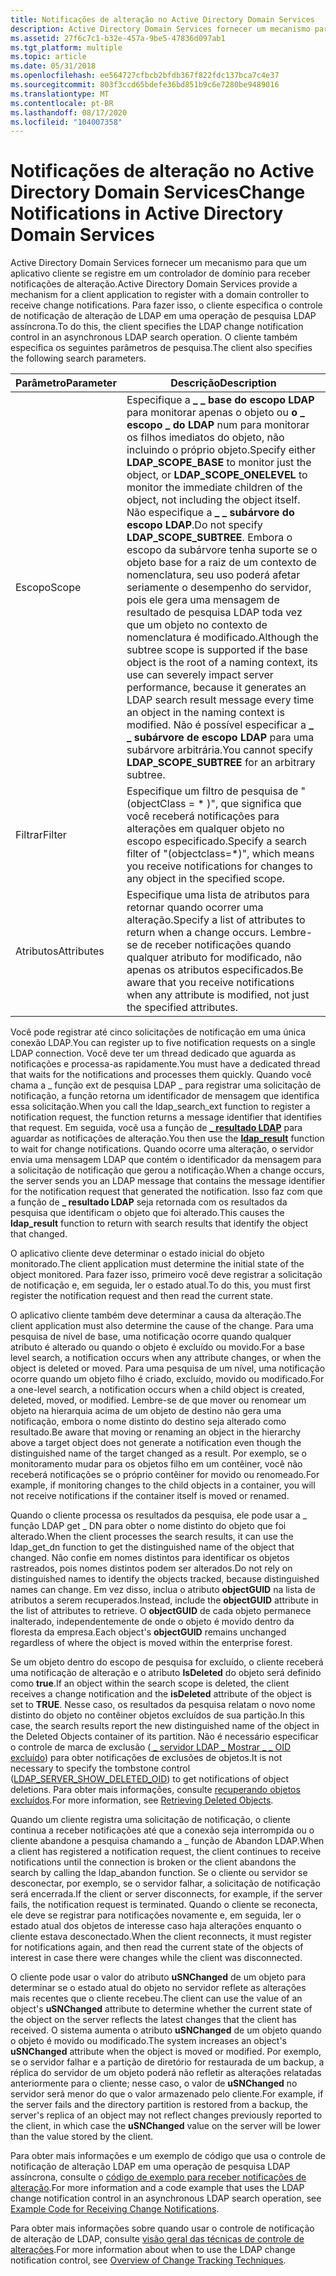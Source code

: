 ```yaml
---
title: Notificações de alteração no Active Directory Domain Services
description: Active Directory Domain Services fornecer um mecanismo para que um aplicativo cliente se registre em um controlador de domínio para receber notificações de alteração.
ms.assetid: 27f6c7c1-b32e-457a-9be5-47836d097ab1
ms.tgt_platform: multiple
ms.topic: article
ms.date: 05/31/2018
ms.openlocfilehash: ee564727cfbcb2bfdb367f822fdc137bca7c4e37
ms.sourcegitcommit: 803f3ccd65bdefe36bd851b9c6e7280be9489016
ms.translationtype: MT
ms.contentlocale: pt-BR
ms.lasthandoff: 08/17/2020
ms.locfileid: "104007358"
---
```

# <a name="change-notifications-in-active-directory-domain-services"></a><span data-ttu-id="1e179-103">Notificações de alteração no Active Directory Domain Services</span><span class="sxs-lookup"><span data-stu-id="1e179-103">Change Notifications in Active Directory Domain Services</span></span>

<span data-ttu-id="1e179-104">Active Directory Domain Services fornecer um mecanismo para que um aplicativo cliente se registre em um controlador de domínio para receber notificações de alteração.</span><span class="sxs-lookup"><span data-stu-id="1e179-104">Active Directory Domain Services provide a mechanism for a client application to register with a domain controller to receive change notifications.</span></span> <span data-ttu-id="1e179-105">Para fazer isso, o cliente especifica o controle de notificação de alteração de LDAP em uma operação de pesquisa LDAP assíncrona.</span><span class="sxs-lookup"><span data-stu-id="1e179-105">To do this, the client specifies the LDAP change notification control in an asynchronous LDAP search operation.</span></span> <span data-ttu-id="1e179-106">O cliente também especifica os seguintes parâmetros de pesquisa.</span><span class="sxs-lookup"><span data-stu-id="1e179-106">The client also specifies the following search parameters.</span></span>



| <span data-ttu-id="1e179-107">Parâmetro</span><span class="sxs-lookup"><span data-stu-id="1e179-107">Parameter</span></span>             | <span data-ttu-id="1e179-108">Descrição</span><span class="sxs-lookup"><span data-stu-id="1e179-108">Description</span></span>                                                                                                                                                                                                                                                                                                                                                                                                                                                                                                                                                      |
|-----------------------|------------------------------------------------------------------------------------------------------------------------------------------------------------------------------------------------------------------------------------------------------------------------------------------------------------------------------------------------------------------------------------------------------------------------------------------------------------------------------------------------------------------------------------------------------------------|
| <span data-ttu-id="1e179-109">Escopo</span><span class="sxs-lookup"><span data-stu-id="1e179-109">Scope</span></span><br/>      | <span data-ttu-id="1e179-110">Especifique a **\_ \_ base do escopo LDAP** para monitorar apenas o objeto ou **o \_ escopo \_ do LDAP** num para monitorar os filhos imediatos do objeto, não incluindo o próprio objeto.</span><span class="sxs-lookup"><span data-stu-id="1e179-110">Specify either **LDAP\_SCOPE\_BASE** to monitor just the object, or **LDAP\_SCOPE\_ONELEVEL** to monitor the immediate children of the object, not including the object itself.</span></span> <span data-ttu-id="1e179-111">Não especifique a **\_ \_ subárvore do escopo LDAP**.</span><span class="sxs-lookup"><span data-stu-id="1e179-111">Do not specify **LDAP\_SCOPE\_SUBTREE**.</span></span> <span data-ttu-id="1e179-112">Embora o escopo da subárvore tenha suporte se o objeto base for a raiz de um contexto de nomenclatura, seu uso poderá afetar seriamente o desempenho do servidor, pois ele gera uma mensagem de resultado de pesquisa LDAP toda vez que um objeto no contexto de nomenclatura é modificado.</span><span class="sxs-lookup"><span data-stu-id="1e179-112">Although the subtree scope is supported if the base object is the root of a naming context, its use can severely impact server performance, because it generates an LDAP search result message every time an object in the naming context is modified.</span></span> <span data-ttu-id="1e179-113">Não é possível especificar a **\_ \_ subárvore de escopo LDAP** para uma subárvore arbitrária.</span><span class="sxs-lookup"><span data-stu-id="1e179-113">You cannot specify **LDAP\_SCOPE\_SUBTREE** for an arbitrary subtree.</span></span><br/> |
| <span data-ttu-id="1e179-114">Filtrar</span><span class="sxs-lookup"><span data-stu-id="1e179-114">Filter</span></span><br/>     | <span data-ttu-id="1e179-115">Especifique um filtro de pesquisa de "(objectClass = \* )", que significa que você receberá notificações para alterações em qualquer objeto no escopo especificado.</span><span class="sxs-lookup"><span data-stu-id="1e179-115">Specify a search filter of "(objectclass=\*)", which means you receive notifications for changes to any object in the specified scope.</span></span><br/>                                                                                                                                                                                                                                                                                                                                                                                                                |
| <span data-ttu-id="1e179-116">Atributos</span><span class="sxs-lookup"><span data-stu-id="1e179-116">Attributes</span></span><br/> | <span data-ttu-id="1e179-117">Especifique uma lista de atributos para retornar quando ocorrer uma alteração.</span><span class="sxs-lookup"><span data-stu-id="1e179-117">Specify a list of attributes to return when a change occurs.</span></span> <span data-ttu-id="1e179-118">Lembre-se de receber notificações quando qualquer atributo for modificado, não apenas os atributos especificados.</span><span class="sxs-lookup"><span data-stu-id="1e179-118">Be aware that you receive notifications when any attribute is modified, not just the specified attributes.</span></span><br/>                                                                                                                                                                                                                                                                                                                                                                               |



 

<span data-ttu-id="1e179-119">Você pode registrar até cinco solicitações de notificação em uma única conexão LDAP.</span><span class="sxs-lookup"><span data-stu-id="1e179-119">You can register up to five notification requests on a single LDAP connection.</span></span> <span data-ttu-id="1e179-120">Você deve ter um thread dedicado que aguarda as notificações e processa-as rapidamente.</span><span class="sxs-lookup"><span data-stu-id="1e179-120">You must have a dedicated thread that waits for the notifications and processes them quickly.</span></span> <span data-ttu-id="1e179-121">Quando você chama a \_ função ext de pesquisa LDAP \_ para registrar uma solicitação de notificação, a função retorna um identificador de mensagem que identifica essa solicitação.</span><span class="sxs-lookup"><span data-stu-id="1e179-121">When you call the ldap\_search\_ext function to register a notification request, the function returns a message identifier that identifies that request.</span></span> <span data-ttu-id="1e179-122">Em seguida, você usa a função de [**\_ resultado LDAP**](/previous-versions/windows/desktop/api/winldap/nf-winldap-ldap_result) para aguardar as notificações de alteração.</span><span class="sxs-lookup"><span data-stu-id="1e179-122">You then use the [**ldap\_result**](/previous-versions/windows/desktop/api/winldap/nf-winldap-ldap_result) function to wait for change notifications.</span></span> <span data-ttu-id="1e179-123">Quando ocorre uma alteração, o servidor envia uma mensagem LDAP que contém o identificador da mensagem para a solicitação de notificação que gerou a notificação.</span><span class="sxs-lookup"><span data-stu-id="1e179-123">When a change occurs, the server sends you an LDAP message that contains the message identifier for the notification request that generated the notification.</span></span> <span data-ttu-id="1e179-124">Isso faz com que a função de **\_ resultado LDAP** seja retornada com os resultados da pesquisa que identificam o objeto que foi alterado.</span><span class="sxs-lookup"><span data-stu-id="1e179-124">This causes the **ldap\_result** function to return with search results that identify the object that changed.</span></span>

<span data-ttu-id="1e179-125">O aplicativo cliente deve determinar o estado inicial do objeto monitorado.</span><span class="sxs-lookup"><span data-stu-id="1e179-125">The client application must determine the initial state of the object monitored.</span></span> <span data-ttu-id="1e179-126">Para fazer isso, primeiro você deve registrar a solicitação de notificação e, em seguida, ler o estado atual.</span><span class="sxs-lookup"><span data-stu-id="1e179-126">To do this, you must first register the notification request and then read the current state.</span></span>

<span data-ttu-id="1e179-127">O aplicativo cliente também deve determinar a causa da alteração.</span><span class="sxs-lookup"><span data-stu-id="1e179-127">The client application must also determine the cause of the change.</span></span> <span data-ttu-id="1e179-128">Para uma pesquisa de nível de base, uma notificação ocorre quando qualquer atributo é alterado ou quando o objeto é excluído ou movido.</span><span class="sxs-lookup"><span data-stu-id="1e179-128">For a base level search, a notification occurs when any attribute changes, or when the object is deleted or moved.</span></span> <span data-ttu-id="1e179-129">Para uma pesquisa de um nível, uma notificação ocorre quando um objeto filho é criado, excluído, movido ou modificado.</span><span class="sxs-lookup"><span data-stu-id="1e179-129">For a one-level search, a notification occurs when a child object is created, deleted, moved, or modified.</span></span> <span data-ttu-id="1e179-130">Lembre-se de que mover ou renomear um objeto na hierarquia acima de um objeto de destino não gera uma notificação, embora o nome distinto do destino seja alterado como resultado.</span><span class="sxs-lookup"><span data-stu-id="1e179-130">Be aware that moving or renaming an object in the hierarchy above a target object does not generate a notification even though the distinguished name of the target changed as a result.</span></span> <span data-ttu-id="1e179-131">Por exemplo, se o monitoramento mudar para os objetos filho em um contêiner, você não receberá notificações se o próprio contêiner for movido ou renomeado.</span><span class="sxs-lookup"><span data-stu-id="1e179-131">For example, if monitoring changes to the child objects in a container, you will not receive notifications if the container itself is moved or renamed.</span></span>

<span data-ttu-id="1e179-132">Quando o cliente processa os resultados da pesquisa, ele pode usar a \_ função LDAP get \_ DN para obter o nome distinto do objeto que foi alterado.</span><span class="sxs-lookup"><span data-stu-id="1e179-132">When the client processes the search results, it can use the ldap\_get\_dn function to get the distinguished name of the object that changed.</span></span> <span data-ttu-id="1e179-133">Não confie em nomes distintos para identificar os objetos rastreados, pois nomes distintos podem ser alterados.</span><span class="sxs-lookup"><span data-stu-id="1e179-133">Do not rely on distinguished names to identify the objects tracked, because distinguished names can change.</span></span> <span data-ttu-id="1e179-134">Em vez disso, inclua o atributo **objectGUID** na lista de atributos a serem recuperados.</span><span class="sxs-lookup"><span data-stu-id="1e179-134">Instead, include the **objectGUID** attribute in the list of attributes to retrieve.</span></span> <span data-ttu-id="1e179-135">O **objectGUID** de cada objeto permanece inalterado, independentemente de onde o objeto é movido dentro da floresta da empresa.</span><span class="sxs-lookup"><span data-stu-id="1e179-135">Each object's **objectGUID** remains unchanged regardless of where the object is moved within the enterprise forest.</span></span>

<span data-ttu-id="1e179-136">Se um objeto dentro do escopo de pesquisa for excluído, o cliente receberá uma notificação de alteração e o atributo **IsDeleted** do objeto será definido como **true**.</span><span class="sxs-lookup"><span data-stu-id="1e179-136">If an object within the search scope is deleted, the client receives a change notification and the **isDeleted** attribute of the object is set to **TRUE**.</span></span> <span data-ttu-id="1e179-137">Nesse caso, os resultados da pesquisa relatam o novo nome distinto do objeto no contêiner objetos excluídos de sua partição.</span><span class="sxs-lookup"><span data-stu-id="1e179-137">In this case, the search results report the new distinguished name of the object in the Deleted Objects container of its partition.</span></span> <span data-ttu-id="1e179-138">Não é necessário especificar o controle de marca de exclusão ([ \_ servidor LDAP \_ Mostrar \_ \_ OID excluído](/previous-versions/windows/desktop/ldap/ldap-server-show-deleted-oid)) para obter notificações de exclusões de objetos.</span><span class="sxs-lookup"><span data-stu-id="1e179-138">It is not necessary to specify the tombstone control ([LDAP\_SERVER\_SHOW\_DELETED\_OID](/previous-versions/windows/desktop/ldap/ldap-server-show-deleted-oid)) to get notifications of object deletions.</span></span> <span data-ttu-id="1e179-139">Para obter mais informações, consulte [recuperando objetos excluídos](retrieving-deleted-objects.md).</span><span class="sxs-lookup"><span data-stu-id="1e179-139">For more information, see [Retrieving Deleted Objects](retrieving-deleted-objects.md).</span></span>

<span data-ttu-id="1e179-140">Quando um cliente registra uma solicitação de notificação, o cliente continua a receber notificações até que a conexão seja interrompida ou o cliente abandone a pesquisa chamando a \_ função de Abandon LDAP.</span><span class="sxs-lookup"><span data-stu-id="1e179-140">When a client has registered a notification request, the client continues to receive notifications until the connection is broken or the client abandons the search by calling the ldap\_abandon function.</span></span> <span data-ttu-id="1e179-141">Se o cliente ou servidor se desconectar, por exemplo, se o servidor falhar, a solicitação de notificação será encerrada.</span><span class="sxs-lookup"><span data-stu-id="1e179-141">If the client or server disconnects, for example, if the server fails, the notification request is terminated.</span></span> <span data-ttu-id="1e179-142">Quando o cliente se reconecta, ele deve se registrar para notificações novamente e, em seguida, ler o estado atual dos objetos de interesse caso haja alterações enquanto o cliente estava desconectado.</span><span class="sxs-lookup"><span data-stu-id="1e179-142">When the client reconnects, it must register for notifications again, and then read the current state of the objects of interest in case there were changes while the client was disconnected.</span></span>

<span data-ttu-id="1e179-143">O cliente pode usar o valor do atributo **uSNChanged** de um objeto para determinar se o estado atual do objeto no servidor reflete as alterações mais recentes que o cliente recebeu.</span><span class="sxs-lookup"><span data-stu-id="1e179-143">The client can use the value of an object's **uSNChanged** attribute to determine whether the current state of the object on the server reflects the latest changes that the client has received.</span></span> <span data-ttu-id="1e179-144">O sistema aumenta o atributo **uSNChanged** de um objeto quando o objeto é movido ou modificado.</span><span class="sxs-lookup"><span data-stu-id="1e179-144">The system increases an object's **uSNChanged** attribute when the object is moved or modified.</span></span> <span data-ttu-id="1e179-145">Por exemplo, se o servidor falhar e a partição de diretório for restaurada de um backup, a réplica do servidor de um objeto poderá não refletir as alterações relatadas anteriormente para o cliente; nesse caso, o valor de **uSNChanged** no servidor será menor do que o valor armazenado pelo cliente.</span><span class="sxs-lookup"><span data-stu-id="1e179-145">For example, if the server fails and the directory partition is restored from a backup, the server's replica of an object may not reflect changes previously reported to the client, in which case the **uSNChanged** value on the server will be lower than the value stored by the client.</span></span>

<span data-ttu-id="1e179-146">Para obter mais informações e um exemplo de código que usa o controle de notificação de alteração LDAP em uma operação de pesquisa LDAP assíncrona, consulte o [código de exemplo para receber notificações de alteração](example-code-for-receiving-change-notifications.md).</span><span class="sxs-lookup"><span data-stu-id="1e179-146">For more information and a code example that uses the LDAP change notification control in an asynchronous LDAP search operation, see [Example Code for Receiving Change Notifications](example-code-for-receiving-change-notifications.md).</span></span>

<span data-ttu-id="1e179-147">Para obter mais informações sobre quando usar o controle de notificação de alteração de LDAP, consulte [visão geral das técnicas de controle de alterações](overview-of-change-tracking-techniques.md).</span><span class="sxs-lookup"><span data-stu-id="1e179-147">For more information about when to use the LDAP change notification control, see [Overview of Change Tracking Techniques](overview-of-change-tracking-techniques.md).</span></span>

 

